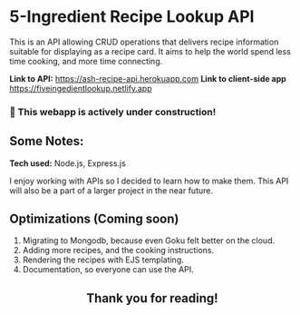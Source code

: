 # 5-Ingredient Recipe Lookup API
This is an API allowing CRUD operations that delivers recipe information suitable for displaying as a recipe card. It aims to help the world spend less time cooking, and more time connecting. 

**Link to API:** https://ash-recipe-api.herokuapp.com
**Link to client-side app** https://fiveingedientlookup.netlify.app

### :construction: This webapp is actively under construction! ###

## Some Notes:

**Tech used:**  Node.js, Express.js

I enjoy working with APIs so I decided to learn how to make them. This API will also be a part of a larger project in the near future. 

## Optimizations (Coming soon)

1. Migrating to Mongodb, because even Goku felt better on the cloud. 
2. Adding more recipes, and the cooking instructions. 
3. Rendering the recipes with EJS templating. 
4. Documentation, so everyone can use the API. 

<h2 align="center">Thank you for reading!</h2>


